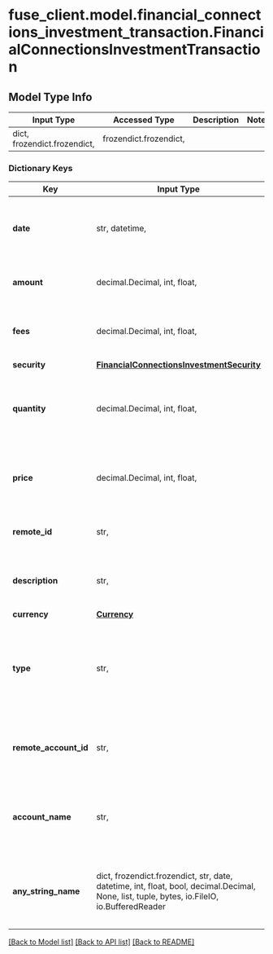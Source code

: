 # fuse_client.model.financial_connections_investment_transaction.FinancialConnectionsInvestmentTransaction

## Model Type Info
Input Type | Accessed Type | Description | Notes
------------ | ------------- | ------------- | -------------
dict, frozendict.frozendict,  | frozendict.frozendict,  |  | 

### Dictionary Keys
Key | Input Type | Accessed Type | Description | Notes
------------ | ------------- | ------------- | ------------- | -------------
**date** | str, datetime,  | str,  | The date and time of the investment transaction | value must conform to RFC-3339 date-time
**amount** | decimal.Decimal, int, float,  | decimal.Decimal,  | The amount of the investment transaction | 
**fees** | decimal.Decimal, int, float,  | decimal.Decimal,  | The fees associated with the investment transaction | 
**security** | [**FinancialConnectionsInvestmentSecurity**](FinancialConnectionsInvestmentSecurity.md) | [**FinancialConnectionsInvestmentSecurity**](FinancialConnectionsInvestmentSecurity.md) |  | 
**quantity** | decimal.Decimal, int, float,  | decimal.Decimal,  | The number of units of the security involved in this transaction | 
**price** | decimal.Decimal, int, float,  | decimal.Decimal,  | The price of the security involved in this transaction | 
**remote_id** | str,  | str,  | The remote ID of the Investment transaction | 
**description** | str,  | str,  | A description of the investment transaction | 
**currency** | [**Currency**](Currency.md) | [**Currency**](Currency.md) |  | 
**type** | str,  | str,  | The type of the investment transaction (e.g., &#x27;buy&#x27;, &#x27;sell&#x27;, &#x27;dividend&#x27;) | must be one of ["cash", "buy", "sell", "transfer", "fee", "cancel", "-", ] 
**remote_account_id** | str,  | str,  | Remote Account Id of the transaction, ie Plaid Account Id | 
**account_name** | str,  | str,  | The name of the account associated with the investment transaction | [optional] 
**any_string_name** | dict, frozendict.frozendict, str, date, datetime, int, float, bool, decimal.Decimal, None, list, tuple, bytes, io.FileIO, io.BufferedReader | frozendict.frozendict, str, BoolClass, decimal.Decimal, NoneClass, tuple, bytes, FileIO | any string name can be used but the value must be the correct type | [optional]

[[Back to Model list]](../../README.md#documentation-for-models) [[Back to API list]](../../README.md#documentation-for-api-endpoints) [[Back to README]](../../README.md)

